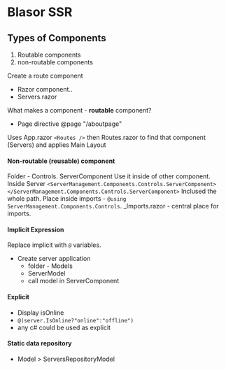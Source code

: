 ﻿# Blasor SSR
## Types of Components
1. Routable components
1. non-routable components

Create a route component
- Razor component..
- Servers.razor

What makes a component - **routable** component?
- Page directive @page "/aboutpage"

Uses App.razor `<Routes />` then Routes.razor to find that component (Servers) and applies Main Layout


#### Non-routable (reusable) component
Folder - Controls.
ServerComponent
Use it inside of other component.
Inside Server
`<ServerManagement.Components.Controls.ServerComponent></ServerManagement.Components.Controls.ServerComponent>`
Inclused the whole path.
Place inside imports - `@using ServerManagement.Components.Controls`. 
_Imports.razor - central place for imports.

#### Implicit Expression
Replace implicit with `@` variables.
- Create server application
    - folder - Models
    - ServerModel
    - call model in ServerComponent

#### Explicit 
- Display isOnline
- `@(server.IsOnline?"online":"offline")`
- any c# could be used as explicit

#### Static data repository
- Model > ServersRepositoryModel